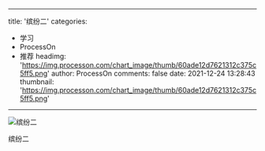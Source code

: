 
---
title: '缤纷二'
categories: 
 - 学习
 - ProcessOn
 - 推荐
headimg: 'https://img.processon.com/chart_image/thumb/60ade12d7621312c375c5ff5.png'
author: ProcessOn
comments: false
date: 2021-12-24 13:28:43
thumbnail: 'https://img.processon.com/chart_image/thumb/60ade12d7621312c375c5ff5.png'
---

<div>   
<img class="thumb" alt="缤纷二" src="https://img.processon.com/chart_image/thumb/60ade12d7621312c375c5ff5.png" referrerpolicy="no-referrer">
<p>缤纷二</p>  
</div>
            